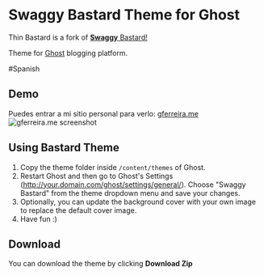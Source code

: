 Swaggy Bastard Theme for Ghost
==================

Thin Bastard is a fork of <a href="https://github.com/karloespiritu/Bastard"><b>Swaggy</b> Bastard!</a>

Theme for [Ghost](https://ghost.org) blogging platform.

#Spanish

## Demo

Puedes entrar a mi sitio personal para verlo: [gferreira.me](http://gferreira.me)
![gferreira.me screenshot](http://res.cloudinary.com/gatec21/image/upload/v1416866665/gil_blog_lfkr9g.png)



## Using Bastard Theme

1. Copy the theme folder inside `/content/themes` of Ghost.
2. Restart Ghost and then go to Ghost's Settings (http://your.domain.com/ghost/settings/general/). Choose "Swaggy Bastard" from the theme dropdown menu and save your changes.
3. Optionally, you can update the background cover with your own image to replace the default cover image.
4. Have fun :)


## Download

You can download the theme by clicking **Download Zip**